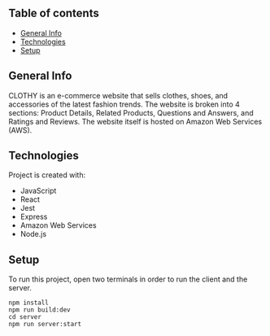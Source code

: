 ## Table of contents

- [General Info](#general-info)
- [Technologies](#technologies)
- [Setup](#setup)

## General Info

CLOTHY is an e-commerce website that sells clothes, shoes, and accessories of the latest fashion trends. The website is broken into 4 sections: Product Details, Related Products, Questions and Answers, and Ratings and Reviews. The website itself is hosted on Amazon Web Services (AWS).

## Technologies

Project is created with:

- JavaScript
- React
- Jest
- Express
- Amazon Web Services
- Node.js

## Setup

To run this project, open two terminals in order to run the client and the server.

```
npm install
npm run build:dev
cd server
npm run server:start
```
